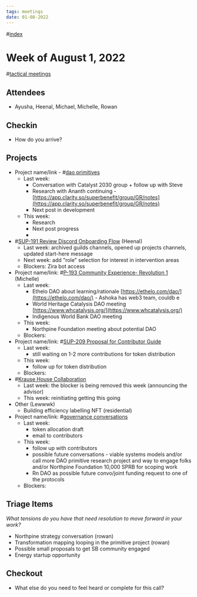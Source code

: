```yaml
---
tags: meetings
date: 01-08-2022
---
```

#[index](notes/general-circle/old-gc-meetings/index.md) 
# Week of August 1, 2022
#[tactical meetings](/notes/archive/clarity/Tags/tactical%20meetings.md) 

## Attendees
- Ayusha, Heenal, Michael, Michelle, Rowan

## Checkin
- How do you arrive?


## Projects
- Project name/link - #[dao primitives](/notes/archive/clarity/Tags/dao%20primitives.md) 
	- Last week: 
		- Conversation with Catalyst 2030 group + follow up with Steve
		- Research with Ananth continuing - [https://app.clarity.so/superbenefit/group/GR/notes](https://app.clarity.so/superbenefit/group/GR/notes) 
		- Next post in development
	- This week:
		- Research
		- Next post progress
		- 
- #[SUP-191 Review Discord Onboarding Flow](SUP-191%20Review%20Discord%20Onboarding%20Flow) (Heenal)
	- Last week: archived guilds channels, opened up projects channels, updated start-here  message
	- Next week: add "role" selection for interest in intervention areas
	- Blockers: Zira bot access
- Project name/link: #[P-193 Community Experience- Revolution 1](P-193%20Community%20Experience-%20Revolution%201) (Michelle)
	- Last week:
		- Ethelo DAO about learning/rationale [https://ethelo.com/dao/](https://ethelo.com/dao/)  - Ashoka has web3 team, couldb e
		- World Heritage Catalysis DAO meeting [https://www.whcatalysis.org/](https://www.whcatalysis.org/) 
		- Indigenous World Bank DAO meeting
	- This week:
		- Northpine Foundation meeting about potential DAO 
	- Blockers:
- Project name/link:  #[SUP-209 Proposal for Contributor Guide](SUP-209%20Proposal%20for%20Contributor%20Guide) 
	- Last week: 
		- still waiting on 1-2 more contributions for token distribution
	- This week:
		- follow up for token distribution
	- Blockers:
- #[Krause House Collaboration](Krause%20House%20Collaboration)
	- Last week: the blocker is being removed this week (announcing the advisor)
	- This week: reinitiating getting this going
- Other (Lewwwk)
	- Building efficiency labelling NFT (residential)
- Project name/link: #[governance conversations](/notes/archive/clarity/Tags/governance%20conversations.md) 
	- Last week:
		- token allocation draft
		- email to contributors
	- This week:
		- follow up with contributors
		- possible future conversations - viable systems models and/or call more DAO primitive research project and way to engage folks and/or Northpine Foundation 10,000 SPRB for scoping work
		- Rn DAO as possible future convo/joint funding request to one of the protocols
	- Blockers:

## Triage Items
_What tensions do you have that need resolution to move forward in your work?_
- Northpine strategy  conversation (rowan)
- Transformation mapping looping in the primitive project (rowan)
- Possible small proposals to get SB community engaged 
- Energy startup opportunity 

## Checkout
- What else do you need to feel heard or complete for this call?

